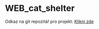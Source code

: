 # WEB_cat_shelter
<p>Odkaz na git repozitář pro projekt: <a href="https://github.com/ThemSatan/utulek">Klikni zde</a></p>
